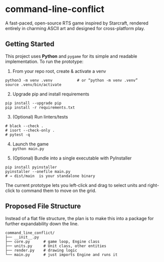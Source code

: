 # command-line-conflict

A fast-paced, open-source RTS game inspired by Starcraft, rendered entirely in charming ASCII art and designed for cross-platform play.

## Getting Started

This project uses **Python** and `pygame` for its simple and readable implementation. To run the prototype:

1) From your repo root, create & activate a venv  
```
python3 -m venv .venv           # or “python -m venv .venv”  
source .venv/bin/activate       
```

2) Upgrade pip and install requirements  
```
pip install --upgrade pip       
pip install -r requirements.txt  
```

3) (Optional) Run linters/tests  
```
# black --check .  
# isort --check-only .  
# pytest -q  
```

4) Launch the game  
`python main.py    `              

5) (Optional) Bundle into a single executable with PyInstaller  
```
pip install pyinstaller         
pyinstaller --onefile main.py    
# → dist/main  is your standalone binary  
```

The current prototype lets you left-click and drag to select units and right-click to command them to move on the grid.

## Proposed File Structure
Instead of a flat file structure, the plan is to make this into a package for further expandability down the line. 
```
command_line_conflict/
├── __init__.py
├── core.py      # game loop, Engine class
├── units.py     # Unit class, other entities
├── render.py    # drawing logic
└── main.py      # just imports Engine and runs it
```